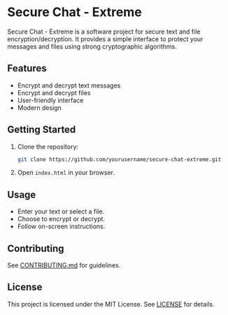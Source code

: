 # Secure Chat - Extreme

Secure Chat - Extreme is a software project for secure text and file encryption/decryption. It provides a simple interface to protect your messages and files using strong cryptographic algorithms.

## Features

- Encrypt and decrypt text messages
- Encrypt and decrypt files
- User-friendly interface
- Modern design

## Getting Started

1. Clone the repository:
   ```bash
   git clone https://github.com/yourusername/secure-chat-extreme.git
   ```
2. Open `index.html` in your browser.

## Usage

- Enter your text or select a file.
- Choose to encrypt or decrypt.
- Follow on-screen instructions.

## Contributing

See [CONTRIBUTING.md](CONTRIBUTING.md) for guidelines.

## License

This project is licensed under the MIT License. See [LICENSE](LICENSE) for details.
